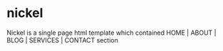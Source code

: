 # nickel
Nickel is a single page  html template which contained HOME | ABOUT | BLOG  | SERVICES | CONTACT section
